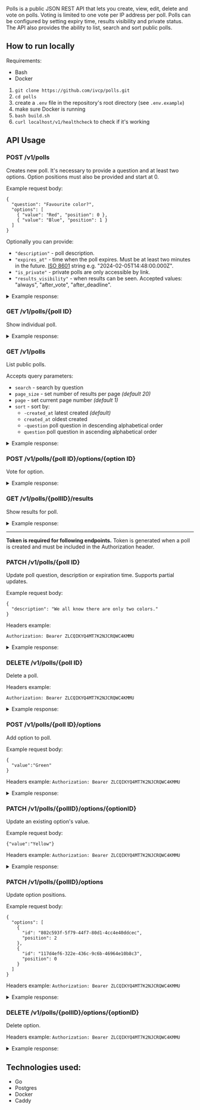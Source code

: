 Polls is a public JSON REST API that lets you create, view, edit, delete and vote on polls. Voting is limited to one vote per IP address per poll.
Polls can be configured by setting expiry time, results visibility and private status. The API also provides the ability to list, search and sort public polls.

## How to run locally

Requirements:

- Bash
- Docker

1. `git clone https://github.com/ivcp/polls.git`
2. `cd polls`
3. create a `.env` file in the repository's root directory (see `.env.example`)
4. make sure Docker is running
5. `bash build.sh`
6. `curl localhost/v1/healthcheck` to check if it's working

## API Usage

### POST /v1/polls

Creates new poll. It's necessary to provide a question and at least two options. Option positions must also be provided and start at 0.

Example request body:

```
{
  "question": "Favourite color?",
  "options": [
    { "value": "Red", "position": 0 },
    { "value": "Blue", "position": 1 }
  ]
}
```

Optionally you can provide:

- `"description"` - poll description.
- `"expires_at"` - time when the poll expires. Must be at least two minutes in the future. [ISO 8601](https://www.iso.org/iso-8601-date-and-time-format.html) string e.g. "2024-02-05T14:48:00.000Z".
- `"is_private"` - private polls are only accessible by link.
- `"results_visibility"` - when results can be seen. Accepted values: "always", "after_vote", "after_deadline".

<details>
  <summary>Example response:</summary>

```
{
"poll": {
  "id": "6df661aa-4f3f-4281-8b69-da430a8ebad4",
  "question": "Favourite color?",
  "description": "",
  "options": [
    {
      "id": "802c593f-5f79-44f7-80d1-4cc4e40ddcec",
      "value": "Red",
      "position": 0
    },
    {
      "id": "8ea93888-8002-4889-94a1-24d75e10c07d",
      "value": "Blue",
      "position": 1
    }
  ],
  "created_at": "2024-02-26T17:19:44Z",
  "updated_at": "2024-02-26T17:19:44Z",
  "expires_at": "",
  "results_visibility": "always",
  "is_private": false,
  "token": "ZLCQIKYQ4MT7K2NJCRQWC4KMMU"
}
}
```

</details>

### GET /v1/polls/{poll ID}

Show individual poll.

<details>
  <summary>Example response:</summary>

```
{
"poll": {
  "id": "6df661aa-4f3f-4281-8b69-da430a8ebad4",
  "question": "Favourite color?",
  "description": "",
  "options": [
    {
      "id": "802c593f-5f79-44f7-80d1-4cc4e40ddcec",
      "value": "Red",
      "position": 0
    },
    {
      "id": "8ea93888-8002-4889-94a1-24d75e10c07d",
      "value": "Blue",
      "position": 1
    }
  ],
  "created_at": "2024-02-26T17:19:44Z",
  "updated_at": "2024-02-26T17:19:44Z",
  "expires_at": "",
  "results_visibility": "always",
  "is_private": false
}
}
```

</details>

### GET /v1/polls

List public polls.

Accepts query parameters:

- `search` - search by question
- `page_size` - set number of results per page _(default 20)_
- `page` - set current page number _(default 1)_
- `sort` - sort by:
  - `-created_at` latest created _(default)_
  - `created_at` oldest created
  - `-question` poll question in descending alphabetical order
  - `question` poll question in ascending alphabetical order

<details>
  <summary>Example response:</summary>

```
  {
  "metadata": {
    "current_page": 1,
    "page_size": 20,
    "first_page": 1,
    "last_page": 1,
    "total_records": 1
  },
  "polls": [
    {
      "id": "6df661aa-4f3f-4281-8b69-da430a8ebad4",
      "question": "Favourite color?",
      "description": "",
      "options": [
        {
          "id": "802c593f-5f79-44f7-80d1-4cc4e40ddcec",
          "value": "Red",
          "position": 0
        },
        {
          "id": "8ea93888-8002-4889-94a1-24d75e10c07d",
          "value": "Blue",
          "position": 1
        }
      ],
      "created_at": "2024-02-26T17:19:44Z",
      "updated_at": "2024-02-26T17:19:44Z",
      "expires_at": "",
      "results_visibility": "always",
      "is_private": false
    }
  ]
}
```

</details>

### POST /v1/polls/{poll ID}/options/{option ID}

Vote for option.

<details>
  <summary>Example response:</summary>

```
{
  "message":"vote successful"
}
```

</details>

### GET /v1/polls/{pollID}/results

Show results for poll.

<details>
  <summary>Example response:</summary>

```
{
  "results": [
    {
      "id": "802c593f-5f79-44f7-80d1-4cc4e40ddcec",
      "value": "Red",
      "position": 0,
      "vote_count": 0
    },
    {
      "id": "117d4ef6-322e-436c-9c6b-46964e10b8c3",
      "value": "Green",
      "position": 2,
      "vote_count": 0
    },
    {
      "id": "8ea93888-8002-4889-94a1-24d75e10c07d",
      "value": "Blue",
      "position": 1,
      "vote_count": 1
    }
  ]
}
```

</details>

<hr>

**Token is required for following endpoints.** Token is generated when a poll is created and must be included in the Authorization header.

### PATCH /v1/polls/{poll ID}

Update poll question, description or expiration time. Supports partial updates.

Example request body:

```
{
  "description": "We all know there are only two colors."
}
```

Headers example:

`Authorization: Bearer ZLCQIKYQ4MT7K2NJCRQWC4KMMU`

<details>
  <summary>Example response:</summary>

```
  {
  "poll": {
    "id": "6df661aa-4f3f-4281-8b69-da430a8ebad4",
    "question": "Favourite color?",
    "description": "We all know there are only two colors.",
    "options": [
      {
        "id": "802c593f-5f79-44f7-80d1-4cc4e40ddcec",
        "value": "Red",
        "position": 0
      },
      {
        "id": "8ea93888-8002-4889-94a1-24d75e10c07d",
        "value": "Blue",
        "position": 1
      }
    ],
    "created_at": "2024-02-26T17:19:44Z",
    "updated_at": "2024-02-26T19:11:00Z",
    "expires_at": "",
    "results_visibility": "always",
    "is_private": false
  }
}
```

</details>

### DELETE /v1/polls/{poll ID}

Delete a poll.

Headers example:

`Authorization: Bearer ZLCQIKYQ4MT7K2NJCRQWC4KMMU`

<details>
  <summary>Example response:</summary>

```
{
  "message": "poll successfully deleted"
}
```

</details>

### POST /v1/polls/{poll ID}/options

Add option to poll.

Example request body:

```
{
  "value":"Green"
}
```

Headers example:
`Authorization: Bearer ZLCQIKYQ4MT7K2NJCRQWC4KMMU`

<details>
  <summary>Example response:</summary>

```
{
  "message":"option added successfully"
}
```

</details>

### PATCH /v1/polls/{pollID}/options/{optionID}

Update an existing option's value.

Example request body:

```
{"value":"Yellow"}
```

Headers example:
`Authorization: Bearer ZLCQIKYQ4MT7K2NJCRQWC4KMMU`

<details>
  <summary>Example response:</summary>

```
{
  "message":"option updated successfully"
}
```

</details>

### PATCH /v1/polls/{pollID}/options

Update option positions.

Example request body:

```
{
  "options": [
    {
      "id": "802c593f-5f79-44f7-80d1-4cc4e40ddcec",
      "position": 2
    },
    {
      "id": "117d4ef6-322e-436c-9c6b-46964e10b8c3",
      "position": 0
    }
  ]
}
```

Headers example:
`Authorization: Bearer ZLCQIKYQ4MT7K2NJCRQWC4KMMU`

<details>
  <summary>Example response:</summary>

```
{
  "message":"option updated successfully"
}
```

</details>

### DELETE /v1/polls/{pollID}/options/{optionID}

Delete option.

Headers example:
`Authorization: Bearer ZLCQIKYQ4MT7K2NJCRQWC4KMMU`

<details>
  <summary>Example response:</summary>

```
{
  "message":"option deleted successfully"
}
```

</details>

## Technologies used:

- Go
- Postgres
- Docker
- Caddy
